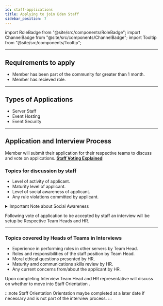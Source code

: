 ```yaml
---
id: staff-applications
title: Applying to join Eden Staff
sidebar_position: 7
---
```


import RoleBadge from "@site/src/components/RoleBadge";
import ChannelBadge from "@site/src/components/ChannelBadge";
import Tooltip from "@site/src/components/Tooltip";

---

## Requirements to apply

- Member has been part of the community for greater than 1 month.
- Member has recieved <RoleBadge role="💘 ~ Active Cutie ~ 💘" badgeIcon="active_cutie_icon.png" color="#db1cb8" /> role.

---

## Types of Applications 
- Server Staff <RoleBadge role="Moderator" badgeIcon="moderator_role_icon.png" color="#e68027" />
- Event Hosting <RoleBadge role="Event Host" badgeIcon="event_host_role_icon.png" color="#a259f7" />
- Event Security <RoleBadge role="Event Security" badgeIcon="event_security_role_icon.png" color="#ff5e5b" />

---
## Application and Interview Process 

Member will submit their application for their respective teams to discuss and vote on applications. <Tooltip tip="Who can vote on which application is detailed under Staff Voting Explained." bubbleColor="#db1cb8" labelColor="#db1cb8"> [**Staff Voting Explained**](docs\general-handbook\server-votes-explained.md) </Tooltip>

### Topics for discussion by staff
- Level of activity of applicant.
- Maturity level of applicant.
- Level of social awareness of applicant.
- Any rule violations committed by applicant.
<details>
  <summary>Important Note about Social Awareness</summary>
    <p>Describes the following capabilities of a person: Ability to read room's vibe, read body language of others, communicate themselves well, not create discomfort in how they approach and hold themselves in front of others. <Tooltip tip="This does not mean they are nice, easy to talk with, and havent caused any problems!." bubbleColor="#e94242" labelColor="#e94242"> Bad Examples </Tooltip></p>
</details>

Following vote of application to be accepted by staff an interview will be setup be Respective Team Heads and HR.

---

### Topics covered by Heads of Teams in Interviews
- Experience in performing roles in other servers by Team Head.
- Roles and responsibilities of the staff position by Team Head.
- Moral ethical questions presented by HR.
- Maturity amd communications skills review by HR.
- Any current concerns from/about the applicant by HR.

Upon completing Interview Team Head and HR representative will discuss on whether to move into <Tooltip tip="Providing staff role to applicant, discussing the layout of staff channels, handbooks, and training timelines for new applicants.  Applicants that dont make effort to complete training within a month maybe removed from staff trial positions" bubbleColor="#db1cb8" labelColor="#db1cb8" width="24rem"> Staff Orientation </Tooltip>. 

:::note Staff Orientation 
Orientation maybe completed at a later date if necessary and is not part of the interview process.
:::